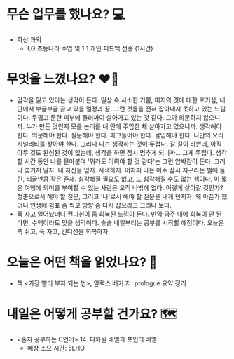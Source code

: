 # 무슨 업무를 했나요? 💻
- 화상 과외
    - LG 초등나라 수업 및 1:1 개인 피드백 전송 (1시간)

# 무엇을 느꼈나요? ❤️‍🔥
- 감각을 잃고 있다는 생각이 든다. 일상 속 사소한 기쁨, 미지의 것에 대한 호기심, 내 안에서 부글부글 끓고 있을 열정과 꿈. 그런 것들을 전혀 잡아내지 못하고 있는 느낌이다. 두껍고 둔한 피부에 둘러싸여 살아가고 있는 것 같다. 그야 의문하지 않으니까. 누가 만든 것인지 모를 논리를 내 안에 주입한 채 살아가고 있으니까. 생각해야 한다. 의문해야 한다. 질문해야 한다. 파고들어야 한다. 몰입해야 한다. 나만의 오리지널리티를 찾아야 한다. 그러나 나는 생각하는 것이 두렵다. 갈 길이 바쁜데, 아직 아무 것도 완성된 것이 없는데, 생각을 하면 잠시 멈추게 되니까... 그게 두렵다. 생각할 시간 동안 나를 몰아붙여 '뭐라도 이뤄야 할 것 같다'는 그런 압박감이 든다. 그러나 쫓기지 말자. 내 자신을 믿자. 사색하자. 어차피 나는 아주 잠시 지구라는 별에 들린, 티끌만큼 작은 존재. 심각해질 필요도 없고, 또 심각해질 수도 없는 셈이다. 이 짧은 여행에 의미를 부여할 수 있는 사람은 오직 나밖에 없다. 어떻게 살아갈 것인가? 청춘으로서 해야 할 질문, 그리고 '나'로서 해야 할 질문을 내게 던지자. 왜 아픈가 했더니 인생에 쉼표 좀 찍고 방향 좀 다시 잡으라고 그러나 보다.
- 푹 자고 일어났더니 컨디션이 좀 회복된 느낌이 든다. 만약 금주 내에 회복이 안 된다면, 수액이라도 맞을 생각이다. 슬슬 내일부터는 공부를 시작할 예정이다. 오늘은 푹 쉬고, 푹 자고, 컨디션을 회복하자.

# 오늘은 어떤 책을 읽었나요? 📖
- 책 <가장 빨리 부자 되는 법>, 알렉스 베커 저: prologue 요약 정리

# 내일은 어떻게 공부할 건가요? 🗺
- <혼자 공부하는 C언어> 14. 다차원 배열과 포인터 배열
    - 예상 소요 시간: 5LHO